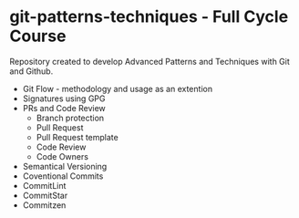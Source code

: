 # git-patterns-techniques - Full Cycle Course
Repository created to develop Advanced Patterns and Techniques with Git and Github.
- Git Flow - methodology and usage as an extention
- Signatures using GPG
- PRs and Code Review
  - Branch protection
  - Pull Request 
  - Pull Request template
  - Code Review
  - Code Owners
- Semantical Versioning
- Coventional Commits
- CommitLint
- CommitStar
- Commitzen
